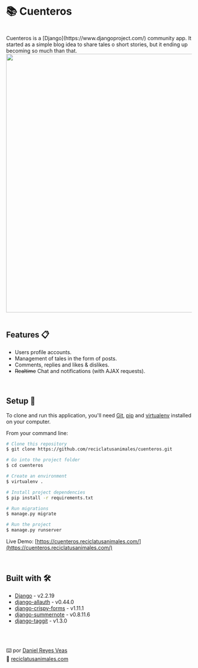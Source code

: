 # 📚 Cuenteros

<br />
Cuenteros is a [Django](https://www.djangoproject.com/) community app.
It started as a simple blog idea to share tales o short stories, but it ending up becoming so much than that.

<br />

<div align="center"><img src="https://resources.reciclatusanimales.com/image/cuenteros.png" width=700></div>

<br />

## Features 📋
* Users profile accounts.
* Management of tales in the form of posts.
* Comments, replies and likes & dislikes.
* ~~Realtime~~ Chat and notifications (with AJAX requests).

<br />


## Setup 🚀


To clone and run this application, you'll need [Git](https://git-scm.com), [pip](https://pip.pypa.io/) and [virtualenv](https://virtualenv.pypa.io/) installed on your computer. 

From your command line:

```bash
# Clone this repository
$ git clone https://github.com/reciclatusanimales/cuenteros.git

# Go into the project folder
$ cd cuenteros

# Create an environment
$ virtualenv .

# Install project dependencies
$ pip install -r requirements.txt

# Run migrations
$ manage.py migrate

# Run the project
$ manage.py runserver
```

Live Demo: [https://cuenteros.reciclatusanimales.com/](https://cuenteros.reciclatusanimales.com/)

<br />

## Built with 🛠️
* [Django](https://www.djangoproject.com/) - v2.2.19
* [django-allauth](https://django-allauth.readthedocs.io/) - v0.44.0
* [django-crispy-forms](https://django-crispy-forms.readthedocs.io/) - v1.11.1
* [django-summernote](https://github.com/summernote/django-summernote) - v0.8.11.6
* [django-taggit](https://django-taggit.readthedocs.io/) - v1.3.0



<br />
<br />

⌨️ por [Daniel Reyes Veas](https://github.com/danielreyesveas)
<br />
💾 [reciclatusanimales.com](https://reciclatusanimales.com)

<br />